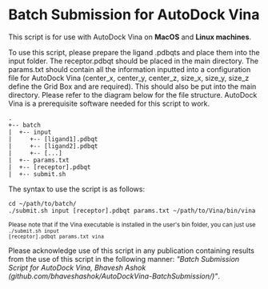 ﻿# Batch Submission for AutoDock Vina
 
This script is for use with AutoDock Vina on <b>MacOS</b> and <b>Linux machines</b>.

To use this script, please prepare the ligand .pdbqts and place them into the input folder. The receptor.pdbqt should be placed in the main directory. The params.txt should contain all the information inputted into a configuration file for AutoDock Vina (center_x, center_y, center_z, size_x, size_y, size_z define the Grid Box and are required). This should also be put into the main directory. Please refer to the diagram below for the file structure. AutoDock Vina is a prerequisite software needed for this script to work.
```
.
+-- batch
|  +-- input
|     +-- [ligand1].pdbqt
|     +-- [ligand2].pdbqt
|     +-- [...]
|  +-- params.txt
|  +-- [receptor].pdbqt
|  +-- submit.sh
```

The syntax to use the script is as follows: <br>
```
cd ~/path/to/batch/
./submit.sh input [receptor].pdbqt params.txt ~/path/to/Vina/bin/vina
```
<sub>Please note that if the Vina executable is installed in the user's bin folder, you can just use <code> ./submit.sh input [receptor].pdbqt params.txt vina </code></sub>

Please acknowledge use of this script in any publication containing results from the use of this script in the following manner: <i>"Batch Submission Script for AutoDock Vina, Bhavesh Ashok (github.com/bhaveshashok/AutoDockVina-BatchSubmission/)"</i>.
